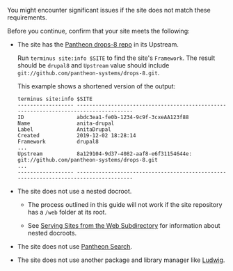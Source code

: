 You might encounter significant issues if the site does not match these requirements.

Before you continue, confirm that your site meets the following:

- The site has the [Pantheon drops-8 repo](https://github.com/pantheon-systems/drops-8) in its Upstream.

  <Accordion title="Use Terminus to Confirm the drops-8 Upstream" id="drops-8-framework" icon="info-sign">

  Run `terminus site:info $SITE` to find the site's `Framework`. The result should be `drupal8` and `Upstream` value should include `git://github.com/pantheon-systems/drops-8.git`.

  This example shows a shortened version of the output:

  ```bash{outputLines:2-18}
  terminus site:info $SITE
  ------------------ -------------------------------------------------------------------------------------
  ID                 abdc3ea1-fe0b-1234-9c9f-3cxeAA123f88
  Name               anita-drupal
  Label              AnitaDrupal
  Created            2019-12-02 18:28:14
  Framework          drupal8
  ...
  Upstream           8a129104-9d37-4082-aaf8-e6f31154644e: git://github.com/pantheon-systems/drops-8.git
  ...
  ------------------ -------------------------------------------------------------------------------------
  ```

  </Accordion>

- The site does not use a nested docroot.

   - The process outlined in this guide will not work if the site repository has a `/web` folder at its root.

   - See [Serving Sites from the Web Subdirectory](/nested-docroot) for information about nested docroots.

- The site does not use [Pantheon Search](/solr).

- The site does not use another package and library manager like [Ludwig](https://www.drupal.org/project/ludwig).
